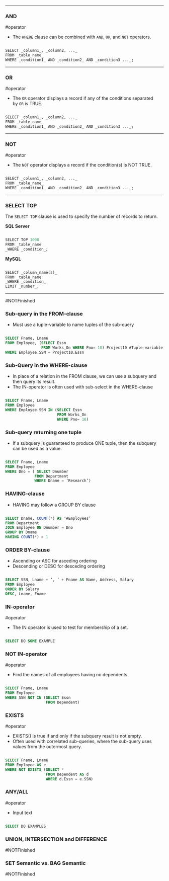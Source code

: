 ******

### AND
#operator 
* The `WHERE` clause can be combined with `AND`, `OR`, and `NOT` operators.
``` sql

SELECT _column1_, _column2, ..._  
FROM _table_name_  
WHERE _condition1_ AND _condition2_ AND _condition3 ..._;
```

---

### OR
#operator 

-   The `OR` operator displays a record if any of the conditions separated by `OR` is TRUE.
``` sql

SELECT _column1_, _column2, ..._  
FROM _table_name_  
WHERE _condition1_ AND _condition2_ AND _condition3 ..._;
```

-----

### NOT
#operator 

* The `NOT` operator displays a record if the condition(s) is NOT TRUE.
``` sql

SELECT _column1_, _column2, ..._  
FROM _table_name_  
WHERE _condition1_ AND _condition2_ AND _condition3 ..._;
```

*****

### SELECT TOP 

The `SELECT TOP` clause is used to specify the number of records to return.

**SQL Server**
``` sql 

SELECT TOP 1000
FROM _table_name  
_WHERE _condition_;
```

**MySQL**
``` sql 

SELECT _column_name(s)_  
FROM _table_name  
_WHERE _condition_  
LIMIT _number_;
```

*****

#NOTFinished 

### Sub-query in the FROM-clause

* Must use a tuple-variable to name tuples of the sub-query
``` sql 

SELECT Fname, Lname 
FROM Employee, (SELECT Essn 
				FROM Works_On WHERE Pno= 10) Project10 #Tuple-variable 
WHERE Employee.SSN = Project10.Essn


```

### Sub-Query in the WHERE-clause

* In place of a relation in the FROM clause, we can use a subquery and then query its result.
* The IN-operator is often used with sub-select in the WHERE-clause
``` sql 

SELECT Fname, Lname 
FROM Employee 
WHERE Employee.SSN IN (SELECT Essn 
					   FROM Works_On 
					   WHERE Pno= 10)
```

### Sub-query returning one tuple 

* If a subquery is guaranteed to produce ONE tuple, then the subquery can be used as a value.
``` sql 

SELECT Fname, Lname 
FROM Employee 
WHERE Dno = ( SELECT Dnumber 
			 FROM Department 
			 WHERE Dname = ‘Research’)
```

### HAVING-clause

* HAVING may follow a GROUP BY clause
``` sql 

SELECT Dname, COUNT(*) AS ‘#Employees’ 
FROM Department 
JOIN Employee ON Dnumber = Dno 
GROUP BY Dname 
HAVING COUNT(*) > 1
```

### ORDER BY-clause

* Ascending or ASC for asceding ordering 
* Descending or DESC for desceding ordering
``` sql 

SELECT SSN, Lname + ‘, ‘ + Fname AS Name, Address, Salary 
FROM Employee 
ORDER BY Salary 
DESC, Lname, Fname
```


### IN-operator
#operator

* The IN operator is used to test for membership of a set.
``` sql 

SELECT DO SOME EXAMPLE

```

### NOT IN-operator
#operator

* Find the names of all employees having no dependents.
``` sql 

SELECT Fname, Lname 
FROM Employee 
WHERE SSN NOT IN (SELECT Essn 
				  FROM Dependent)

```


### EXISTS
#operator

* EXISTS() is true if and only if the subquery result is not empty.
* Often used with correlated sub-queries, where the sub-query uses values from the outermost query.
``` sql 

SELECT Fname, Lname 
FROM Employee AS e
WHERE NOT EXISTS (SELECT * 
				  FROM Dependent AS d 
				  WHERE d.Essn = e.SSN)

```

### ANY/ALL
#operator

* Input text 
``` sql 

SELECT DO EXAMPLES

```

### UNION, INTERSECTION and DIFFERENCE
#NOTFinished 


### SET Semantic vs. BAG Semantic
#NOTFinished 


